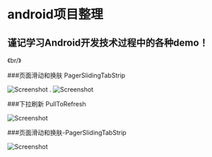 android项目整理
=======

谨记学习Android开发技术过程中的各种demo！
-------
《br/》

###页面滑动和换肤  PagerSlidingTabStrip

![Screenshot](https://raw.githubusercontent.com/qiushurong/android/master/页面滑动和换肤-PagerSlidingTabStrip/1.gif)
.
![Screenshot](https://raw.githubusercontent.com/qiushurong/android/master/页面滑动和换肤-PagerSlidingTabStrip/2.gif)


###下拉刷新   PullToRefresh

![Screenshot](https://raw.githubusercontent.com/qiushurong/android/master/下拉刷新-PullToRefresh/header_graphic.png)


###页面滑动和换肤-PagerSlidingTabStrip

![Screenshot](https://raw.githubusercontent.com/qiushurong/android/master/%E8%A1%A8%E5%8D%95%E5%8D%95%E9%80%89%E5%A4%9A%E9%80%89%E5%A1%AB%E5%86%99-WizardPager/1.gif)

